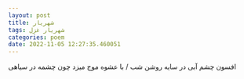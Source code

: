```yaml
---
layout: post
title: شهریار
tags: شهریار غزل
categories: poem
date: 2022-11-05 12:27:35.460051
---
```


افسون چشم آبی در سایه روشن شب / با عشوه موج میزد چون چشمه در سیاهی